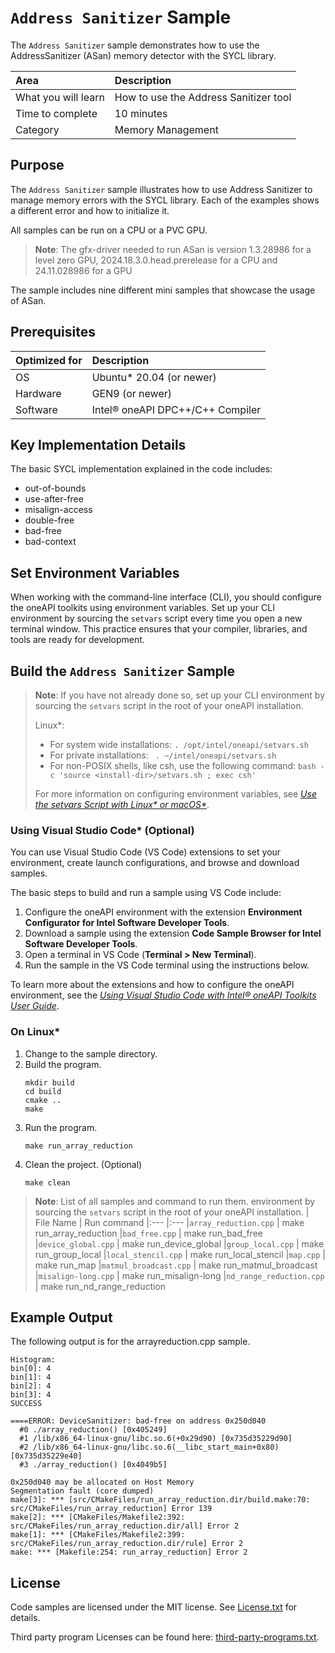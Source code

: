 # `Address Sanitizer` Sample

The `Address Sanitizer` sample demonstrates how to use the AddressSanitizer (ASan) memory detector with the SYCL library.

| Area                   | Description
|:---                    |:---
| What you will learn    | How to use the Address Sanitizer tool
| Time to complete       | 10 minutes
| Category               | Memory Management


## Purpose

The `Address Sanitizer` sample illustrates how to use Address Sanitizer to manage memory errors with the SYCL library. Each of the examples shows a different error and how to initialize it.

All samples can be run on a CPU or a PVC GPU.

>**Note**: The gfx-driver needed to run ASan is version 1.3.28986 for a level zero GPU, 2024.18.3.0.head.prerelease for a CPU and 24.11.028986 for a GPU

The sample includes nine different mini samples that showcase the usage of ASan.

## Prerequisites

| Optimized for          | Description
|:---                    |:---
| OS                     | Ubuntu* 20.04 (or newer)
| Hardware               | GEN9 (or newer)
| Software               | Intel® oneAPI DPC++/C++ Compiler

## Key Implementation Details

The basic SYCL implementation explained in the code includes:

- out-of-bounds
- use-after-free
- misalign-access
- double-free
- bad-free
- bad-context


## Set Environment Variables

When working with the command-line interface (CLI), you should configure the oneAPI toolkits using environment variables. Set up your CLI environment by sourcing the `setvars` script every time you open a new terminal window. This practice ensures that your compiler, libraries, and tools are ready for development.

## Build the `Address Sanitizer` Sample

> **Note**: If you have not already done so, set up your CLI
> environment by sourcing  the `setvars` script in the root of your oneAPI installation.
>
> Linux*:
> - For system wide installations: `. /opt/intel/oneapi/setvars.sh`
> - For private installations: ` . ~/intel/oneapi/setvars.sh`
> - For non-POSIX shells, like csh, use the following command: `bash -c 'source <install-dir>/setvars.sh ; exec csh'`
>
> For more information on configuring environment variables, see *[Use the setvars Script with Linux* or macOS*](https://www.intel.com/content/www/us/en/develop/documentation/oneapi-programming-guide/top/oneapi-development-environment-setup/use-the-setvars-script-with-linux-or-macos.html)*.

### Using Visual Studio Code*  (Optional)

You can use Visual Studio Code (VS Code) extensions to set your environment, create launch configurations, and browse and download samples.

The basic steps to build and run a sample using VS Code include:

1. Configure the oneAPI environment with the extension **Environment Configurator for Intel Software Developer Tools**.
2. Download a sample using the extension **Code Sample Browser for Intel Software Developer Tools**.
3. Open a terminal in VS Code (**Terminal > New Terminal**).
4. Run the sample in the VS Code terminal using the instructions below.

To learn more about the extensions and how to configure the oneAPI environment, see the
*[Using Visual Studio Code with Intel® oneAPI Toolkits User Guide](https://software.intel.com/content/www/us/en/develop/documentation/using-vs-code-with-intel-oneapi/top.html)*.

### On Linux*

1. Change to the sample directory.
2. Build the program.
   ```
   mkdir build
   cd build
   cmake ..
   make
   ```
3. Run the program.
   ```
   make run_array_reduction
   ```   
6. Clean the project. (Optional)
   ```
   make clean
   ```

> **Note**: List of all samples and command to run them.
> environment by sourcing  the `setvars` script in the root of your oneAPI installation.
>| File Name                                      | Run command
>|:---                                            |:---
>|`array_reduction.cpp`  			  | make run_array_reduction
>|`bad_free.cpp`          			  | make run_bad_free
>|`device_global.cpp`				  | make run_device_global
>|`group_local.cpp`				  | make run_group_local
>|`local_stencil.cpp`				  | make run_local_stencil
>|`map.cpp`					  | make run_map
>|`matmul_broadcast.cpp`		 	  | make run_matmul_broadcast
>|`misalign-long.cpp`			 	  | make run_misalign-long
>|`nd_range_reduction.cpp`			  | make run_nd_range_reduction

## Example Output

The following output is for the arrayreduction.cpp sample.
```
Histogram:
bin[0]: 4
bin[1]: 4
bin[2]: 4
bin[3]: 4
SUCCESS

====ERROR: DeviceSanitizer: bad-free on address 0x250d040
  #0 ./array_reduction() [0x405249]
  #1 /lib/x86_64-linux-gnu/libc.so.6(+0x29d90) [0x735d35229d90]
  #2 /lib/x86_64-linux-gnu/libc.so.6(__libc_start_main+0x80) [0x735d35229e40]
  #3 ./array_reduction() [0x4049b5]

0x250d040 may be allocated on Host Memory
Segmentation fault (core dumped)
make[3]: *** [src/CMakeFiles/run_array_reduction.dir/build.make:70: src/CMakeFiles/run_array_reduction] Error 139
make[2]: *** [CMakeFiles/Makefile2:392: src/CMakeFiles/run_array_reduction.dir/all] Error 2
make[1]: *** [CMakeFiles/Makefile2:399: src/CMakeFiles/run_array_reduction.dir/rule] Error 2
make: *** [Makefile:254: run_array_reduction] Error 2
```

## License

Code samples are licensed under the MIT license. See
[License.txt](License.txt) for details.

Third party program Licenses can be found here: [third-party-programs.txt](third-party-programs.txt).
